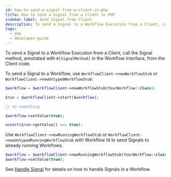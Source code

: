 ```yaml
---
id: how-to-send-a-signal-from-a-client-in-php
title: How to send a Signal from a Client in PHP
sidebar_label: Send Signal from Client
description: To send a Signal to a Workflow Execution from a Client, call the Signal method, annotated with `#[SignalMethod]` in the Workflow interface, from the Client code.
tags:
  - php
  - developer-guide
---
```


To send a Signal to a Workflow Execution from a Client, call the Signal method, annotated with `#[SignalMethod]` in the Workflow interface, from the Client code.

To send a Signal to a Workflow, use `WorkflowClient->newWorkflowStub` or `WorkflowClient->newUntypedWorkflowStub`:

```php
$workflow = $workflowClient->newWorkflowStub(YourWorkflow::class);

$run = $workflowClient->start($workflow);

// do something

$workflow->setValue(true);

assert($run->getValue() === true);
```

Use `WorkflowClient->newRunningWorkflowStub` or `WorkflowClient->newUntypedRunningWorkflowStub` with Workflow Id to send Signals to already running Workflows.

```php
$workflow = $workflowClient->newRunningWorkflowStub(YourWorkflow::class, 'workflowID');
$workflow->setValue(true);
```

See [Handle Signal](/app-dev-context/handle-signal) for details on how to handle Signals in a Workflow.
